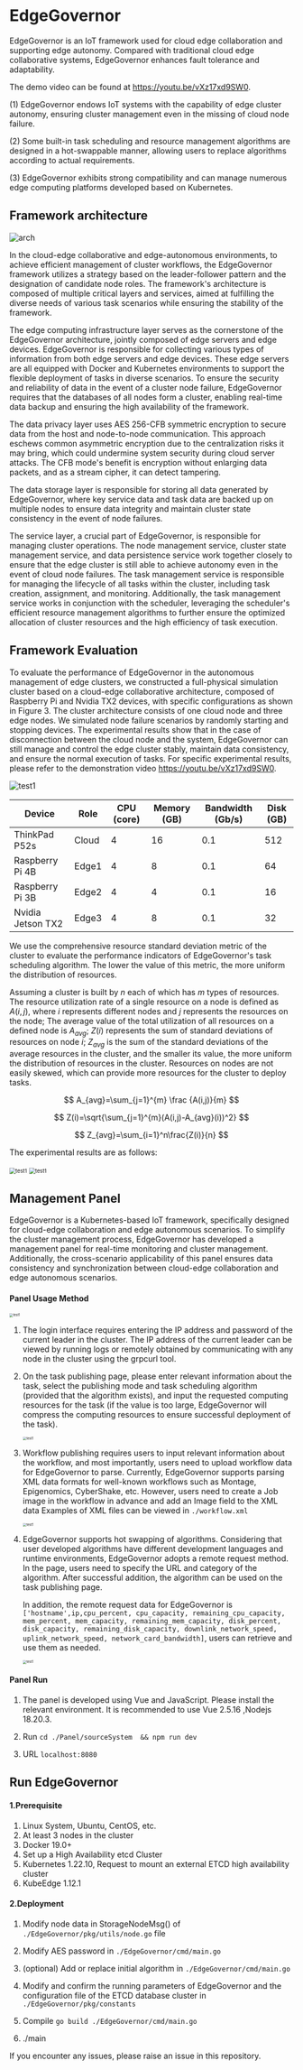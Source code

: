 # EdgeGovernor
EdgeGovernor is an IoT framework used for cloud edge collaboration and supporting edge autonomy. Compared with traditional cloud edge collaborative systems, EdgeGovernor enhances fault tolerance and adaptability.

The demo video can be found at https://youtu.be/vXz17xd9SW0.

(1) EdgeGovernor endows IoT systems with the capability of edge cluster autonomy, ensuring cluster management even in the missing of cloud node failure. 

(2) Some built-in task scheduling and resource management algorithms are designed in a hot-swappable manner, allowing users to replace algorithms according to actual requirements. 

(3) EdgeGovernor exhibits strong compatibility and can manage numerous edge computing platforms developed based on Kubernetes. 

## Framework architecture

![arch](./figures/arch.png)

In the cloud-edge collaborative and edge-autonomous environments, to achieve efficient management of cluster workflows, the EdgeGovernor framework utilizes a strategy based on the leader-follower pattern and the designation of candidate node roles. The framework's architecture is composed of multiple critical layers and services, aimed at fulfilling the diverse needs of various task scenarios while ensuring the stability of the framework.

The edge computing infrastructure layer serves as the cornerstone of the EdgeGovernor architecture, jointly composed of edge servers and edge devices. EdgeGovernor is responsible for collecting various types of information from both edge servers and edge devices. These edge servers are all equipped with Docker and Kubernetes environments to support the flexible deployment of tasks in diverse scenarios. To ensure the security and reliability of data in the event of a cluster node failure, EdgeGovernor requires that the databases of all nodes form a cluster, enabling real-time data backup and ensuring the high availability of the framework.

The data privacy layer uses AES 256-CFB symmetric encryption to secure data from the host and node-to-node communication. This approach eschews common asymmetric encryption due to the centralization risks it may bring, which could undermine system security during cloud server attacks. The CFB mode's benefit is encryption without enlarging data packets, and as a stream cipher, it can detect tampering. 

The data storage layer is responsible for storing all data generated by EdgeGovernor, where key service data and task data are backed up on multiple nodes to ensure data integrity and maintain cluster state consistency in the event of node failures.


The service layer, a crucial part of EdgeGovernor, is responsible for managing cluster operations. The node management service, cluster state management service, and data persistence service work together closely to ensure that the edge cluster is still able to achieve autonomy even in the event of cloud node failures. The task management service is responsible for managing the lifecycle of all tasks within the cluster, including task creation, assignment, and monitoring. Additionally, the task management service works in conjunction with the scheduler, leveraging the scheduler's efficient resource management algorithms to further ensure the optimized allocation of cluster resources and the high efficiency of task execution.

## Framework Evaluation

To evaluate the performance of EdgeGovernor in the autonomous management of edge clusters, we constructed a full-physical simulation cluster based on a cloud-edge collaborative architecture, composed of Raspberry Pi and Nvidia TX2 devices, with specific configurations as shown in Figure 3. The cluster architecture consists of one cloud node and three edge nodes. We simulated node failure scenarios by randomly starting and stopping devices. The experimental results show that in the case of disconnection between the cloud node and the system, EdgeGovernor can still manage and control the edge cluster stably, maintain data consistency, and ensure the normal execution of tasks. For specific experimental results, please refer to the demonstration video https://youtu.be/vXz17xd9SW0.

![test1](./figures/test1.jpg)

| Device            | Role  | CPU (core) | Memory (GB) | Bandwidth (Gb/s) | Disk (GB) |
| ----------------- | ----- | ---------- | ----------- | ---------------- | --------- |
| ThinkPad P52s     | Cloud | 4          | 16          | 0.1              | 512       |
| Raspberry Pi 4B   | Edge1 | 4          | 8           | 0.1              | 64        |
| Raspberry Pi 3B   | Edge2 | 4          | 4           | 0.1              | 16        |
| Nvidia Jetson TX2 | Edge3 | 4          | 8           | 0.1              | 32        |

We use the comprehensive resource standard deviation metric of the cluster to evaluate the performance indicators of EdgeGovernor's task scheduling algorithm. The lower the value of this metric, the more uniform the distribution of resources.

Assuming a cluster is built by $n$ each of which has $m$ types of resources. The resource utilization rate of a single resource on a node is defined as $A(i,j)$, where $i$ represents different nodes and $j$ represents the resources on the node; The average value of the total utilization of all resources on a defined node is $A_{avg}$; $Z(i)$ represents the sum of standard deviations of resources on node $i$; $Z_{avg}$ is the sum of the standard deviations of the average resources in the cluster, and the smaller its value, the more uniform the distribution of resources in the cluster. Resources on nodes are not easily skewed, which can provide more resources for the cluster to deploy tasks.

$$
A_{avg}=\sum_{j=1}^{m} \frac {A(i,j)}{m}
$$

$$
Z(i)=\sqrt{\sum_{j=1}^{m}(A(i,j)-A_{avg}(i))^2}
$$

$$
Z_{avg}=\sum_{i=1}^n\frac{Z(i)}{n}
$$

The experimental results are as follows:

<img src="./figures/comprehensive_standard_deviation_comparison.png" alt="test1" style="zoom: 67%;" />

<img src="./figures/resource_standard_deviation_comparison.png" alt="test1" style="zoom:67%;" />

## Management Panel

EdgeGovernor is a Kubernetes-based IoT framework, specifically designed for cloud-edge collaboration and edge autonomous scenarios. To simplify the cluster management process, EdgeGovernor has developed a management panel for real-time monitoring and cluster management. Additionally, the cross-scenario applicability of this panel ensures data consistency and synchronization between cloud-edge collaboration and edge autonomous scenarios.

#### Panel Usage Method

<img src="./figures/login.png" alt="test1" style="zoom:40%;" />

1. The login interface requires entering the IP address and password of the current leader in the cluster. The IP address of the current leader can be viewed by running logs or remotely obtained by communicating with any node in the cluster using the grpcurl tool.

2. On the task publishing page, please enter relevant information about the task, select the publishing mode and task scheduling algorithm (provided that the algorithm exists), and input the requested computing resources for the task (if the value is too large, EdgeGovernor will compress the computing resources to ensure successful deployment of the task).

   <img src="./figures/taskPublish.png" alt="test1" style="zoom:40%;" />

3. Workflow publishing requires users to input relevant information about the workflow, and most importantly, users need to upload workflow data for EdgeGovernor to parse. Currently, EdgeGovernor supports parsing XML data formats for well-known workflows such as Montage, Epigenomics, CyberShake, etc. However, users need to create a Job image in the workflow in advance and add an Image field to the XML data Examples of XML files can be viewed in `./workflow.xml`

   <img src="./figures/workflowPublish.png" alt="test1" style="zoom:40%;" />

4. EdgeGovernor supports hot swapping of algorithms. Considering that user developed algorithms have different development languages and runtime environments, EdgeGovernor adopts a remote request method. In the page, users need to specify the URL and category of the algorithm. After successful addition, the algorithm can be used on the task publishing page.

   In addition, the remote request data for EdgeGovernor is `['hostname',ip,cpu_percent, cpu_capacity, remaining_cpu_capacity, mem_percent, mem_capacity, remaining_mem_capacity, disk_percent, disk_capacity, remaining_disk_capacity, downlink_network_speed, uplink_network_speed, network_card_bandwidth]`, users can retrieve and use them as needed.

   <img src="./figures/algorithm.png" alt="test1" style="zoom:40%;" />

#### Panel Run

1. The panel is developed using Vue and JavaScript. Please install the relevant environment. It is recommended to use Vue 2.5.16 ,Nodejs 18.20.3.

2. Run `cd ./Panel/sourceSystem  && npm run dev`

3. URL `localhost:8080`

## Run EdgeGovernor

#### 1.Prerequisite

1) Linux System, Ubuntu, CentOS, etc.
2) At least 3 nodes in the cluster
3) Docker 19.0+
4) Set up a High Availability etcd Cluster 
5) Kubernetes 1.22.10, Request to mount an external ETCD high availability cluster
6) KubeEdge 1.12.1

####  2.Deployment

1) Modify node data in StorageNodeMsg() of `./EdgeGovernor/pkg/utils/node.go` file

2) Modify AES password in `./EdgeGovernor/cmd/main.go`
3) (optional) Add or replace initial algorithm in `./EdgeGovernor/cmd/main.go`
4) Modify and confirm the running parameters of EdgeGovernor and the configuration file of the ETCD database cluster in `./EdgeGovernor/pkg/constants`
5) Compile `go build ./EdgeGovernor/cmd/main.go`
6) ./main



If you encounter any issues, please raise an issue in this repository.
